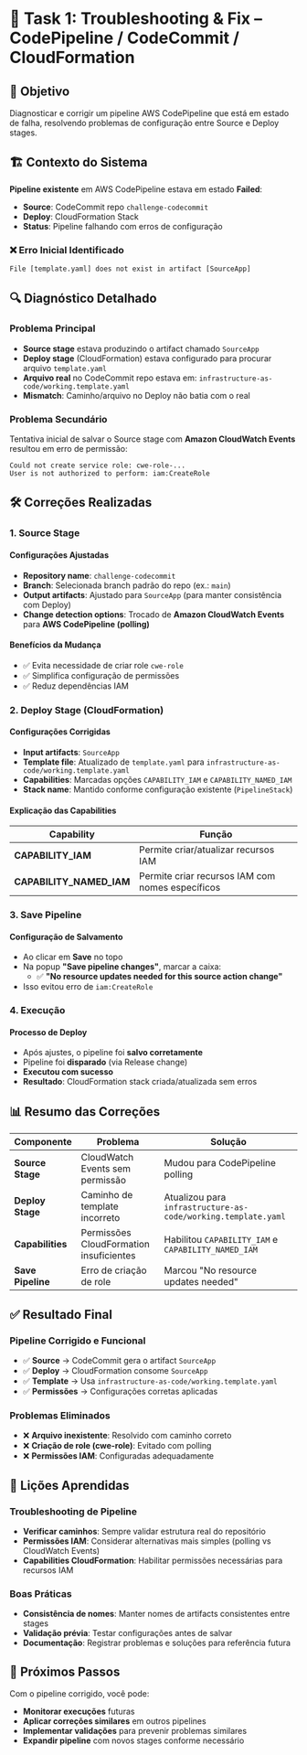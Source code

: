 # 📌 Task 1: Troubleshooting & Fix – CodePipeline / CodeCommit / CloudFormation

## 🎯 Objetivo

Diagnosticar e corrigir um pipeline AWS CodePipeline que está em estado de falha, resolvendo problemas de configuração entre Source e Deploy stages.

## 🏗️ Contexto do Sistema

**Pipeline existente** em AWS CodePipeline estava em estado **Failed**:

- **Source**: CodeCommit repo `challenge-codecommit`
- **Deploy**: CloudFormation Stack
- **Status**: Pipeline falhando com erros de configuração

### ❌ Erro Inicial Identificado
```
File [template.yaml] does not exist in artifact [SourceApp]
```

## 🔍 Diagnóstico Detalhado

### Problema Principal
- **Source stage** estava produzindo o artifact chamado `SourceApp`
- **Deploy stage** (CloudFormation) estava configurado para procurar arquivo `template.yaml`
- **Arquivo real** no CodeCommit repo estava em: `infrastructure-as-code/working.template.yaml`
- **Mismatch**: Caminho/arquivo no Deploy não batia com o real

### Problema Secundário
Tentativa inicial de salvar o Source stage com **Amazon CloudWatch Events** resultou em erro de permissão:
```
Could not create service role: cwe-role-...
User is not authorized to perform: iam:CreateRole
```

## 🛠️ Correções Realizadas

### 1. Source Stage

#### Configurações Ajustadas
- **Repository name**: `challenge-codecommit`
- **Branch**: Selecionada branch padrão do repo (ex.: `main`)
- **Output artifacts**: Ajustado para `SourceApp` (para manter consistência com Deploy)
- **Change detection options**: Trocado de **Amazon CloudWatch Events** para **AWS CodePipeline (polling)**

#### Benefícios da Mudança
- ✅ Evita necessidade de criar role `cwe-role`
- ✅ Simplifica configuração de permissões
- ✅ Reduz dependências IAM

### 2. Deploy Stage (CloudFormation)

#### Configurações Corrigidas
- **Input artifacts**: `SourceApp`
- **Template file**: Atualizado de `template.yaml` para `infrastructure-as-code/working.template.yaml`
- **Capabilities**: Marcadas opções `CAPABILITY_IAM` e `CAPABILITY_NAMED_IAM`
- **Stack name**: Mantido conforme configuração existente (`PipelineStack`)

#### Explicação das Capabilities
| Capability | Função |
|------------|--------|
| **CAPABILITY_IAM** | Permite criar/atualizar recursos IAM |
| **CAPABILITY_NAMED_IAM** | Permite criar recursos IAM com nomes específicos |

### 3. Save Pipeline

#### Configuração de Salvamento
- Ao clicar em **Save** no topo
- Na popup **"Save pipeline changes"**, marcar a caixa:
  - ✅ **"No resource updates needed for this source action change"**
- Isso evitou erro de `iam:CreateRole`

### 4. Execução

#### Processo de Deploy
- Após ajustes, o pipeline foi **salvo corretamente**
- Pipeline foi **disparado** (via Release change)
- **Executou com sucesso**
- **Resultado**: CloudFormation stack criada/atualizada sem erros

## 📊 Resumo das Correções

| Componente | Problema | Solução |
|------------|----------|---------|
| **Source Stage** | CloudWatch Events sem permissão | Mudou para CodePipeline polling |
| **Deploy Stage** | Caminho de template incorreto | Atualizou para `infrastructure-as-code/working.template.yaml` |
| **Capabilities** | Permissões CloudFormation insuficientes | Habilitou `CAPABILITY_IAM` e `CAPABILITY_NAMED_IAM` |
| **Save Pipeline** | Erro de criação de role | Marcou "No resource updates needed" |

## ✅ Resultado Final

### Pipeline Corrigido e Funcional
- ✅ **Source** → CodeCommit gera o artifact `SourceApp`
- ✅ **Deploy** → CloudFormation consome `SourceApp`
- ✅ **Template** → Usa `infrastructure-as-code/working.template.yaml`
- ✅ **Permissões** → Configurações corretas aplicadas

### Problemas Eliminados
- ❌ **Arquivo inexistente**: Resolvido com caminho correto
- ❌ **Criação de role (cwe-role)**: Evitado com polling
- ❌ **Permissões IAM**: Configuradas adequadamente

## 🔧 Lições Aprendidas

### Troubleshooting de Pipeline
- **Verificar caminhos**: Sempre validar estrutura real do repositório
- **Permissões IAM**: Considerar alternativas mais simples (polling vs CloudWatch Events)
- **Capabilities CloudFormation**: Habilitar permissões necessárias para recursos IAM

### Boas Práticas
- **Consistência de nomes**: Manter nomes de artifacts consistentes entre stages
- **Validação prévia**: Testar configurações antes de salvar
- **Documentação**: Registrar problemas e soluções para referência futura

## 🔗 Próximos Passos

Com o pipeline corrigido, você pode:
- **Monitorar execuções** futuras
- **Aplicar correções similares** em outros pipelines
- **Implementar validações** para prevenir problemas similares
- **Expandir pipeline** com novos stages conforme necessário
